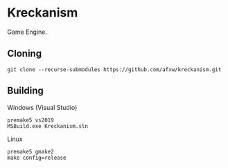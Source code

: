 # Kreckanism

Game Engine.

## Cloning

```
git clone --recurse-submodules https://github.com/afxw/kreckanism.git
```

## Building

Windows (Visual Studio)
```
premake5 vs2019
MSBuild.exe Kreckanism.sln
```

Linux
```
premake5 gmake2
make config=release
```
